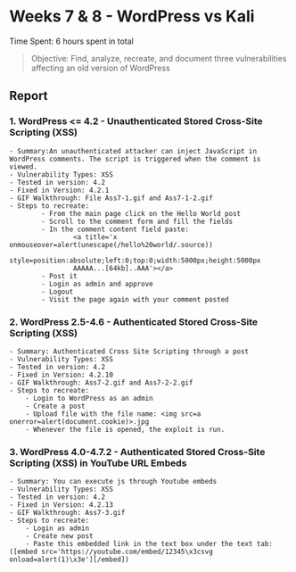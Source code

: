 # Weeks 7 & 8 - WordPress vs Kali

Time Spent: 6 hours spent in total

> Objective: Find, analyze, recreate, and document three vulnerabilities affecting an old version of WordPress

## Report

### 1. WordPress <= 4.2 - Unauthenticated Stored Cross-Site Scripting (XSS)
	- Summary:An unauthenticated attacker can inject JavaScript in WordPress comments. The script is triggered when the comment is viewed.
	- Vulnerability Types: XSS
	- Tested in version: 4.2
	- Fixed in Version: 4.2.1
	- GIF Walkthrough: File Ass7-1.gif and Ass7-1-2.gif
	- Steps to recreate: 
    		- From the main page click on the Hello World post
    		- Scroll to the comment form and fill the fields
    		- In the comment content field paste:
            		<a title='x onmouseover=alert(unescape(/hello%20world/.source)) 
            		style=position:absolute;left:0;top:0;width:5000px;height:5000px  
            		AAAAA...[64kb]..AAA'></a>
    		- Post it 
    		- Login as admin and approve
    		- Logout
    		- Visit the page again with your comment posted

### 2. WordPress 2.5-4.6 - Authenticated Stored Cross-Site Scripting (XSS)
	- Summary: Authenticated Cross Site Scripting through a post
	- Vulnerability Types: XSS
	- Tested in version: 4.2
	- Fixed in Version: 4.2.10
	- GIF Walkthrough: Ass7-2.gif and Ass7-2-2.gif
	- Steps to recreate: 
		- Login to WordPress as an admin
		- Create a post
		- Upload file with the file name: <img src=a onerror=alert(document.cookie)>.jpg
		- Whenever the file is opened, the exploit is run.

### 3. WordPress 4.0-4.7.2 - Authenticated Stored Cross-Site Scripting (XSS) in YouTube URL Embeds
	- Summary: You can execute js through Youtube embeds 
	- Vulnerability Types: XSS
	- Tested in version: 4.2
	- Fixed in Version: 4.2.13
	- GIF Walkthrough: Ass7-3.gif
	- Steps to recreate: 
		- Login as admin
		- Create new post
		- Paste this embedded link in the text box under the text tab: ([embed src='https://youtube.com/embed/12345\x3csvg onload=alert(1)\x3e'][/embed]) 
